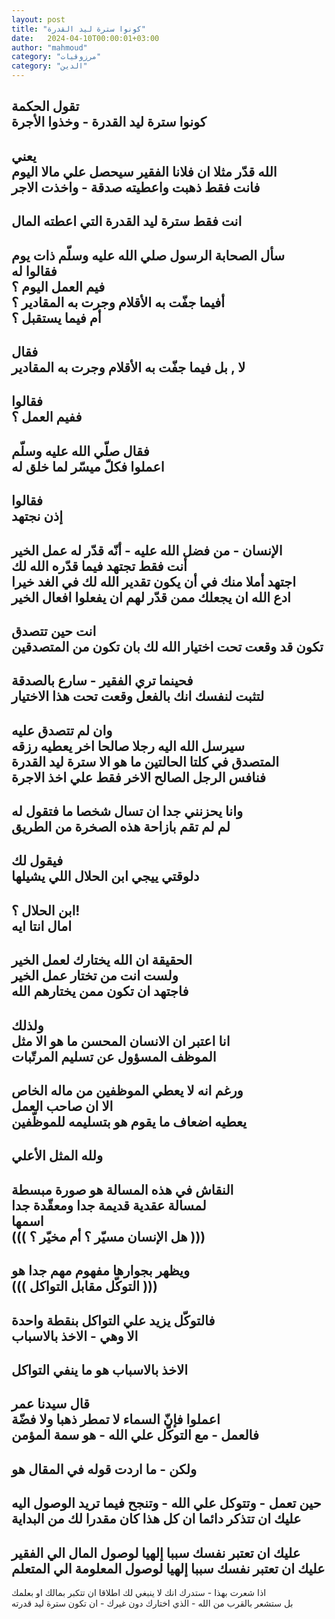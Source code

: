 ```yaml
---
layout: post
title: "كونوا سترة ليد القدرة"
date:   2024-04-10T00:00:01+03:00
author: "mahmoud"
category: "مرزوقيات"
category: "الدين"
---
```



تقول الحكمة  
كونوا سترة ليد القدرة - وخذوا الأجرة  
-  
يعني  
الله قدّر مثلا ان فلانا الفقير سيحصل علي مالا
اليوم  
فانت فقط ذهبت واعطيته صدقة - واخذت الاجر  
-  
انت فقط سترة ليد القدرة التي اعطته المال  
-  
سأل الصحابة الرسول صلي الله عليه وسلّم ذات يوم  
فقالوا له  
فيم العمل اليوم ؟  
أفيما جفّت به الأقلام وجرت به المقادير ؟  
أم فيما يستقبل ؟  
-  
فقال  
لا , بل فيما جفّت به الأقلام وجرت به المقادير  
-  
فقالوا  
ففيم العمل ؟  
-  
فقال صلّي الله عليه وسلّم  
اعملوا فكلّ ميسّر لما خلق له  
-  
فقالوا  
إذن نجتهد  
-  
الإنسان - من فضل الله عليه - أنّه قدّر له عمل
الخير  
أنت فقط تجتهد فيما قدّره الله لك  
اجتهد أملا منك في أن يكون تقدير الله لك في الغد
خيرا  
ادع الله ان يجعلك ممن قدّر لهم ان يفعلوا افعال
الخير  
-  
انت حين تتصدق  
تكون قد وقعت تحت اختيار الله لك بان تكون من
المتصدقين  
-  
فحينما تري الفقير - سارع بالصدقة  
لتثبت لنفسك انك بالفعل وقعت تحت هذا الاختيار  
-  
وان لم تتصدق عليه  
سيرسل الله اليه رجلا صالحا اخر يعطيه رزقه  
المتصدق في كلتا الحالتين ما هو الا سترة ليد
القدرة  
فنافس الرجل الصالح الاخر فقط علي اخذ الاجرة  
-  
وانا يحزنني جدا ان تسال شخصا ما فتقول له  
لم لم تقم بازاحة هذه الصخرة من الطريق  
-  
فيقول لك  
دلوقتي ييجي ابن الحلال اللي يشيلها  
-  
ابن الحلال ؟!  
امال انتا ايه  
-  
الحقيقة ان الله يختارك لعمل الخير  
ولست انت من تختار عمل الخير  
فاجتهد ان تكون ممن يختارهم الله  
-  
ولذلك  
انا اعتبر ان الانسان المحسن ما هو الا مثل  
الموظف المسؤول عن تسليم المرتّبات  
-  
ورغم انه لا يعطي الموظفين من ماله الخاص  
الا ان صاحب العمل  
يعطيه اضعاف ما يقوم هو بتسليمه للموظّفين  
-  
ولله المثل الأعلي  
-  
النقاش في هذه المسالة هو صورة مبسطة  
لمسالة عقدية قديمة جدا ومعقّدة جدا  
اسمها  
((( هل الإنسان مسيّر ؟ أم مخيّر ؟ )))  
-  
ويظهر بجوارها مفهوم مهم جدا هو  
((( التوكّل مقابل التواكل )))  
-  
فالتوكّل يزيد علي التواكل بنقطة واحدة  
الا وهي - الاخذ بالاسباب  
-  
الاخذ بالاسباب هو ما ينفي التواكل  
-  
قال سيدنا عمر  
اعملوا فإنّ السماء لا تمطر ذهبا ولا فضّة  
فالعمل - مع التوكّل علي الله - هو سمة المؤمن  
-  
ولكن - ما اردت قوله في المقال هو  
-  
حين تعمل - وتتوكل علي الله - وتنجح فيما تريد الوصول
اليه  
عليك ان تتذكر دائما ان كل هذا كان مقدرا لك من
البداية  
-  
عليك ان تعتبر نفسك سببا إلهيا لوصول المال الي
الفقير  
عليك ان تعتبر نفسك سببا إلهيا لوصول المعلومة الي
المتعلم  
-  
اذا شعرت بهذا - ستدرك انك لا ينبغي لك اطلاقا ان تتكبر
بمالك او بعلمك  
بل ستشعر بالقرب من الله - الذي اختارك دون غيرك - ان تكون
سترة ليد قدرته
